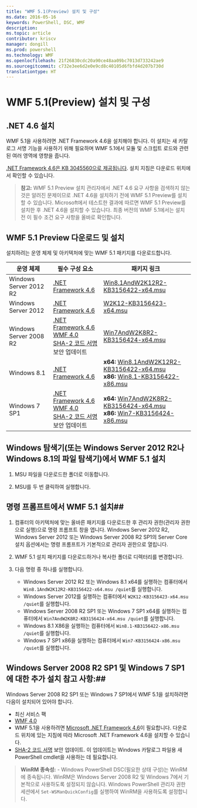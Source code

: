 ```yaml
---
title: "WMF 5.1(Preview) 설치 및 구성"
ms.date: 2016-05-16
keywords: PowerShell, DSC, WMF
description: 
ms.topic: article
contributor: kriscv
manager: dongill
ms.prod: powershell
ms.technology: WMF
ms.openlocfilehash: 21f26830cdc20a90ce48aa09bc7013d733242ae9
ms.sourcegitcommit: c732e3ee6d2e0e9cd8c40105d6fbfd4d207b730d
translationtype: HT
---
```

# <a name="install-and-configure-wmf-51-preview"></a>WMF 5.1(Preview) 설치 및 구성 #

## <a name="install-net-46"></a>.NET 4.6 설치
WMF 5.1을 사용하려면 .NET Framework 4.6을 설치해야 합니다. 이 설치는 새 카탈로그 서명 기능을 사용하기 위해 필요하며 WMF 5.1에서 모듈 및 스크립트 로드와 관련된 여러 영역에 영향을 줍니다. 

[.NET Framework 4.6은 KB 3045560으로 제공됩니다](https://support.microsoft.com/en-us/kb/3045560). 설치 지침은 다운로드 위치에서 확인할 수 있습니다.

> **참고:** WMF 5.1 Preview 설치 관리자에서 .NET 4.6 요구 사항을 검색하지 않는 것은 알려진 문제이므로 .NET 4.6을 설치하기 전에 WMF 5.1 Preview를 설치할 수 있습니다. Microsoft에서 테스트한 결과에 따르면 WMF 5.1 Preview를 설치한 후 .NET 4.6을 설치할 수 있습니다. 최종 버전의 WMF 5.1에서는 설치 전 이 필수 조건 요구 사항을 올바로 확인합니다. 

## <a name="download-and-install-the-wmf-51-preview"></a>WMF 5.1 Preview 다운로드 및 설치

설치하려는 운영 체제 및 아키텍처에 맞는 WMF 5.1 패키지를 다운로드합니다.

| 운영 체제       | 필수 구성 요소 | 패키지 링크             |
|------------------------|---------------|---------------------------|
| Windows Server 2012 R2 | [.NET Framework 4.6](https://support.microsoft.com/en-us/kb/3045560) | [Win8.1AndW2K12R2-KB3156422-x64.msu](http://go.microsoft.com/fwlink/?LinkID=823586)|
| Windows Server 2012    | [.NET Framework 4.6](https://support.microsoft.com/en-us/kb/3045560) | [W2K12-KB3156423-x64.msu](http://go.microsoft.com/fwlink/?LinkID=823587)|
| Windows Server 2008 R2 | [.NET Framework 4.6](https://support.microsoft.com/en-us/kb/3045560) </br> [WMF 4.0](http://www.microsoft.com/en-us/download/details.aspx?id=40855) </br> [SHA-2 코드 서명](https://technet.microsoft.com/en-us/library/security/3033929) 보안 업데이트 | [Win7AndW2K8R2-KB3156424-x64.msu](http://go.microsoft.com/fwlink/?LinkID=823588) |
| Windows 8.1            | [.NET Framework 4.6](https://support.microsoft.com/en-us/kb/3045560) | **x64:** [Win8.1AndW2K12R2-KB3156422-x64.msu](http://go.microsoft.com/fwlink/?LinkID=823586) </br> **x86:** [Win8.1-KB3156422-x86.msu](http://go.microsoft.com/fwlink/?LinkID=823589) |
| Windows 7 SP1          | [.NET Framework 4.6](https://support.microsoft.com/en-us/kb/3045560) </br> [WMF 4.0](http://www.microsoft.com/en-us/download/details.aspx?id=40855) </br> [SHA-2 코드 서명](https://technet.microsoft.com/en-us/library/security/3033929) 보안 업데이트 | **x64:** [Win7AndW2K8R2-KB3156424-x64.msu](http://go.microsoft.com/fwlink/?LinkID=823588) </br> **x86:** [Win7-KB3156424-x86.msu](http://go.microsoft.com/fwlink/?LinkID=823590) |


## <a name="install-wmf-51-from-windows-explorer-or-file-explorer-in-windows-server-2012-r2-or-windows-81"></a>Windows 탐색기(또는 Windows Server 2012 R2나 Windows 8.1의 파일 탐색기)에서 WMF 5.1 설치

1. MSU 파일을 다운로드한 폴더로 이동합니다.

2. MSU를 두 번 클릭하여 실행합니다.

## <a name="install-wmf-51-from-the-command-prompt"></a>명령 프롬프트에서 WMF 5.1 설치##

1. 컴퓨터의 아키텍처에 맞는 올바른 패키지를 다운로드한 후 관리자 권한(관리자 권한으로 실행)으로 명령 프롬프트 창을 엽니다. Windows Server 2012 R2, Windows Server 2012 또는 Windows Server 2008 R2 SP1의 Server Core 설치 옵션에서는 명령 프롬프트가 기본적으로 관리자 권한으로 열립니다.

2. WMF 5.1 설치 패키지를 다운로드하거나 복사한 폴더로 디렉터리를 변경합니다.

3. 다음 명령 중 하나를 실행합니다.
    - Windows Server 2012 R2 또는 Windows 8.1 x64를 실행하는 컴퓨터에서 `Win8.1AndW2K12R2-KB3156422-x64.msu /quiet`를 실행합니다.
    - Windows Server 2012를 실행하는 컴퓨터에서 `W2K12-KB3156423-x64.msu /quiet`를 실행합니다.
    - Windows Server 2008 R2 SP1 또는 Windows 7 SP1 x64를 실행하는 컴퓨터에서 `Win7AndW2K8R2-KB3156424-x64.msu /quiet`를 실행합니다.
    - Windows 8.1 X86을 실행하는 컴퓨터에서 `Win8.1-KB3156422-x86.msu /quiet`를 실행합니다.
    - Windows 7 SP1 x86을 실행하는 컴퓨터에서 `Win7-KB3156424-x86.msu /quiet`를 실행합니다.

## <a name="additional-installation-notes-for-windows-server-2008-r2-sp1-and-windows-7-sp1"></a>Windows Server 2008 R2 SP1 및 Windows 7 SP1에 대한 추가 설치 참고 사항:##
Windows Server 2008 R2 SP1 또는 Windows 7 SP1에서 WMF 5.1을 설치하려면 다음이 설치되어 있어야 합니다.
- 최신 서비스 팩
- [WMF 4.0](http://www.microsoft.com/en-us/download/details.aspx?id=40855)
- WMF 5.1을 사용하려면 [Microsoft .NET Framework 4.6](https://support.microsoft.com/en-us/kb/3045560)이 필요합니다. 다운로드 위치에 있는 지침에 따라 Microsoft .NET Framework 4.6을 설치할 수 있습니다.
- [SHA-2 코드 서명](https://technet.microsoft.com/en-us/library/security/3033929) 보안 업데이트. 이 업데이트는 Windows 카탈로그 파일용 새 PowerShell cmdlet을 사용하는 데 필요합니다. 

> **WinRM 종속성:** - Windows PowerShell DSC(필요한 상태 구성)는 WinRM에 종속됩니다. WinRM은 Windows Server 2008 R2 및 Windows 7에서 기본적으로 사용하도록 설정되지 않습니다. Windows PowerShell 관리자 권한 세션에서 `Set-WSManQuickConfig`를 실행하여 WinRM을 사용하도록 설정합니다.

